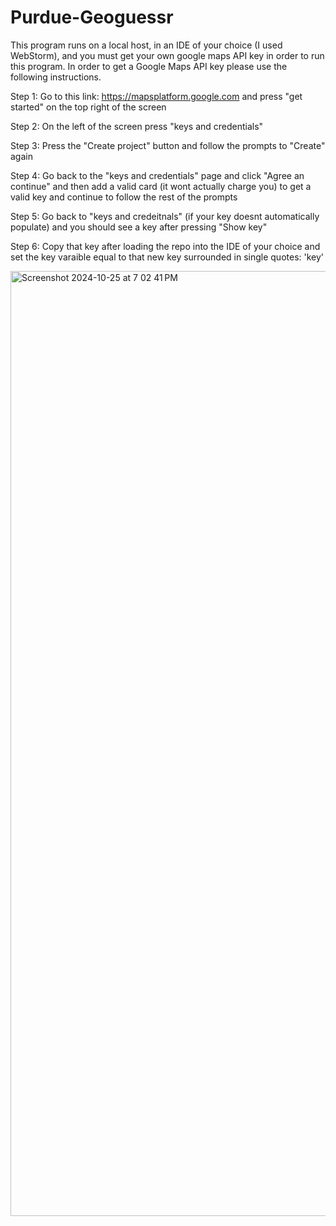 # Purdue-Geoguessr

This program runs on a local host, in an IDE of your choice (I used WebStorm), and you must get your own google maps API key in order to run this program. In order to get a Google Maps API key please use the following instructions.

Step 1:
Go to this link: https://mapsplatform.google.com and press "get started" on the top right of the screen

Step 2:
On the left of the screen press "keys and credentials"

Step 3:
Press the "Create project" button and follow the prompts to "Create" again

Step 4: 
Go back to the "keys and credentials" page and click "Agree an continue" and then add a valid card 
(it wont actually charge you) to get a valid key and continue to follow the rest of the prompts

Step 5:
Go back to "keys and credeitnals" (if your key doesnt automatically populate) and you should see a key after pressing "Show key"

Step 6:
Copy that key after loading the repo into the IDE of your choice and set the key varaible equal to that new key surrounded in single quotes: 'key'


<img width="1512" alt="Screenshot 2024-10-25 at 7 02 41 PM" src="https://github.com/user-attachments/assets/37ba3595-68db-4d9a-8442-0523ead6c5d1">
